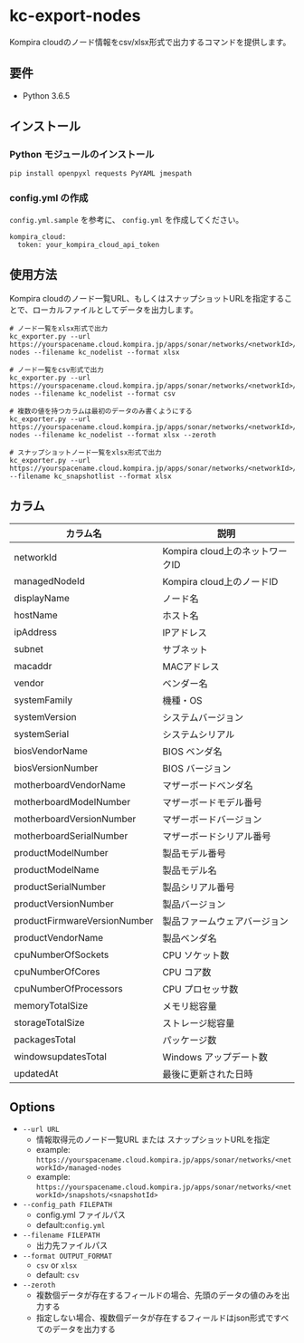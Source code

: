 # kc-export-nodes
Kompira cloudのノード情報をcsv/xlsx形式で出力するコマンドを提供します。

## 要件
- Python 3.6.5


## インストール

### Python モジュールのインストール
```
pip install openpyxl requests PyYAML jmespath
```

### config.yml の作成

`config.yml.sample` を参考に、 `config.yml` を作成してください。

```
kompira_cloud:
  token: your_kompira_cloud_api_token
```

## 使用方法

Kompira cloudのノード一覧URL、もしくはスナップショットURLを指定することで、ローカルファイルとしてデータを出力します。

```
# ノード一覧をxlsx形式で出力
kc_exporter.py --url https://yourspacename.cloud.kompira.jp/apps/sonar/networks/<networkId>/managed-nodes --filename kc_nodelist --format xlsx

# ノード一覧をcsv形式で出力
kc_exporter.py --url https://yourspacename.cloud.kompira.jp/apps/sonar/networks/<networkId>/managed-nodes --filename kc_nodelist --format csv

# 複数の値を持つカラムは最初のデータのみ書くようにする
kc_exporter.py --url https://yourspacename.cloud.kompira.jp/apps/sonar/networks/<networkId>/managed-nodes --filename kc_nodelist --format xlsx --zeroth

# スナップショットノード一覧をxlsx形式で出力
kc_exporter.py --url https://yourspacename.cloud.kompira.jp/apps/sonar/networks/<networkId>/snapshots/<snapshotId>/nodes --filename kc_snapshotlist --format xlsx
```

## カラム

| カラム名 | 説明 |
| ----- | ----- |
| networkId                    | Kompira cloud上のネットワークID |
| managedNodeId                | Kompira cloud上のノードID |
| displayName                  | ノード名 |
| hostName                     | ホスト名 |
| ipAddress                    | IPアドレス |
| subnet                       | サブネット |
| macaddr                      | MACアドレス |
| vendor                       | ベンダー名 |
| systemFamily                 | 機種・OS |
| systemVersion                | システムバージョン |
| systemSerial                 | システムシリアル |
| biosVendorName               | BIOS ベンダ名 |
| biosVersionNumber            | BIOS バージョン |
| motherboardVendorName        | マザーボードベンダ名 |
| motherboardModelNumber       | マザーボードモデル番号 |
| motherboardVersionNumber     | マザーボードバージョン |
| motherboardSerialNumber      | マザーボードシリアル番号 |
| productModelNumber           | 製品モデル番号 |
| productModelName             | 製品モデル名 |
| productSerialNumber          | 製品シリアル番号 |
| productVersionNumber         | 製品バージョン |
| productFirmwareVersionNumber | 製品ファームウェアバージョン |
| productVendorName            | 製品ベンダ名 |
| cpuNumberOfSockets           | CPU ソケット数 |
| cpuNumberOfCores             | CPU コア数 |
| cpuNumberOfProcessors        | CPU プロセッサ数 |
| memoryTotalSize              | メモリ総容量 |
| storageTotalSize             | ストレージ総容量 |
| packagesTotal                | パッケージ数 |
| windowsupdatesTotal          | Windows アップデート数 |
| updatedAt                    | 最後に更新された日時 |


## Options

* `--url URL`
    * 情報取得元のノード一覧URL または スナップショットURLを指定
    * example: `https://yourspacename.cloud.kompira.jp/apps/sonar/networks/<networkId>/managed-nodes`
    * example: `https://yourspacename.cloud.kompira.jp/apps/sonar/networks/<networkId>/snapshots/<snapshotId>`
* `--config_path FILEPATH`
    * config.yml ファイルパス
    * default:`config.yml`
* `--filename FILEPATH`
    * 出力先ファイルパス
* `--format OUTPUT_FORMAT`
    * `csv` or `xlsx`
    * default: `csv`
* `--zeroth`
    * 複数個データが存在するフィールドの場合、先頭のデータの値のみを出力する
    * 指定しない場合、複数個データが存在するフィールドはjson形式ですべてのデータを出力する

